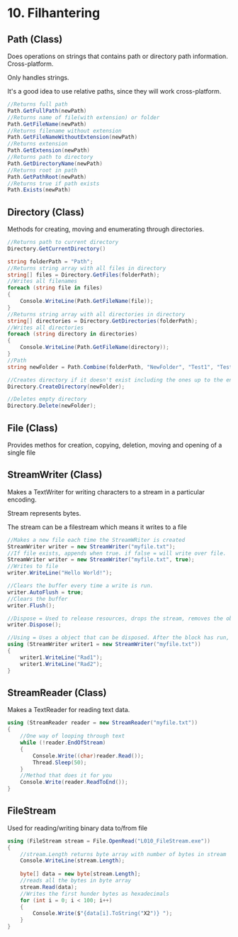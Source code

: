 # 10. Filhantering

## Path (Class)
Does operations on strings that contains path or directory path information. Cross-platform.

Only handles strings.

It's a good idea to use relative paths, since they will work cross-platform.
```c#
//Returns full path
Path.GetFullPath(newPath)
//Returns name of file(with extension) or folder
Path.GetFileName(newPath)
//Returns filename without extension
Path.GetFileNameWithoutExtension(newPath)
//Returns extension
Path.GetExtension(newPath)
//Returns path to directory
Path.GetDirectoryName(newPath)
//Returns root in path
Path.GetPathRoot(newPath)
//Returns true if path exists
Path.Exists(newPath)
```
## Directory (Class)

Methods for creating, moving and enumerating through directories.

```c#
//Returns path to current directory
Directory.GetCurrentDirectory()

string folderPath = "Path";
//Returns string array with all files in directory
string[] files = Directory.GetFiles(folderPath);
//Writes all filenames
foreach (string file in files)
{
    Console.WriteLine(Path.GetFileName(file));
}
//Returns string array with all directories in directory
string[] directories = Directory.GetDirectories(folderPath);
//Writes all directories
foreach (string directory in directories)
{
    Console.WriteLine(Path.GetFileName(directory));
}
//Path
string newFolder = Path.Combine(folderPath, "NewFolder", "Test1", "Test2");

//Creates directory if it doesn't exist including the ones up to the end of path
Directory.CreateDirectory(newFolder);

//Deletes empty directory
Directory.Delete(newFolder);
```
## File (Class)
Provides methos for creation, copying, deletion, moving and opening of a single file

## StreamWriter (Class)
Makes a TextWriter for writing characters to a stream in a particular encoding.

Stream represents bytes.

The stream can be a filestream which means it writes to a file

```c#
//Makes a new file each time the StreamWRiter is created
StreamWriter writer = new StreamWriter("myfile.txt");
//If file exists, appends when true. if false = will write over file.
StreamWriter writer = new StreamWriter("myfile.txt", true);
//Writes to file
writer.WriteLine("Hello World!");

//Clears the buffer every time a write is run.
writer.AutoFlush = true;
//Clears the buffer
writer.Flush();

//Dispose = Used to release resources, drops the stream, removes the object. Can't use writer after this, unless a new one is created.
writer.Dispose();

//Using = Uses a object that can be disposed. After the block has run, the obect and variable will be disposed.
using (StreamWriter writer1 = new StreamWriter("myfile.txt"))
{
    writer1.WriteLine("Rad1");
    writer1.WriteLine("Rad2");
}

```

## StreamReader (Class)

Makes a TextReader for reading text data.

```c#
using (StreamReader reader = new StreamReader("myfile.txt"))
{
    //One way of looping through text
    while (!reader.EndOfStream)
    {
        Console.Write((char)reader.Read());
        Thread.Sleep(50);
    }
    //Method that does it for you
    Console.Write(reader.ReadToEnd());
}
```

## FileStream

Used for reading/writing binary data to/from file

```c#
using (FileStream stream = File.OpenRead("L010_FileStream.exe"))
{
	//stream.Length returns byte array with number of bytes in stream
    Console.WriteLine(stream.Length);
	
    byte[] data = new byte[stream.Length];
    //reads all the bytes in byte array
    stream.Read(data);
	//Writes the first hunder bytes as hexadecimals
    for (int i = 0; i < 100; i++)
    {
        Console.Write($"{data[i].ToString("X2")} ");
    }
}
```